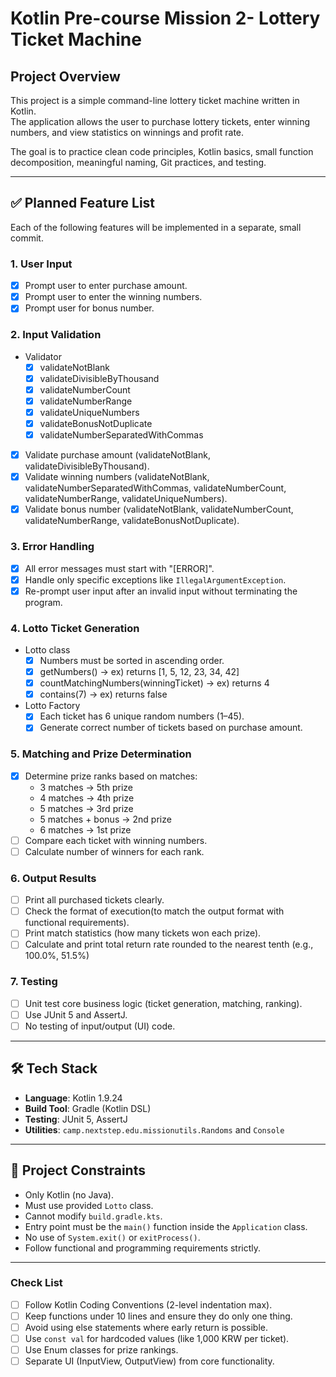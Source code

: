 # Kotlin Pre-course Mission 2- Lottery Ticket Machine

## Project Overview

This project is a simple command-line lottery ticket machine written in Kotlin.  
The application allows the user to purchase lottery tickets, enter winning numbers, and view statistics on winnings and profit rate.

The goal is to practice clean code principles, Kotlin basics, small function decomposition, meaningful naming, Git practices, and testing.

---

## ✅ Planned Feature List

Each of the following features will be implemented in a separate, small commit.

### 1. User Input
- [x] Prompt user to enter purchase amount.
- [x] Prompt user to enter the winning numbers.
- [x] Prompt user for bonus number.

### 2. Input Validation
- Validator
  - [x] validateNotBlank
  - [x] validateDivisibleByThousand
  - [x] validateNumberCount
  - [x] validateNumberRange
  - [x] validateUniqueNumbers
  - [x] validateBonusNotDuplicate
  - [x] validateNumberSeparatedWithCommas
- [x] Validate purchase amount (validateNotBlank, validateDivisibleByThousand).
- [x] Validate winning numbers (validateNotBlank, validateNumberSeparatedWithCommas, validateNumberCount, validateNumberRange, validateUniqueNumbers).
- [x] Validate bonus number (validateNotBlank, validateNumberCount, validateNumberRange, validateBonusNotDuplicate).

### 3. Error Handling
- [x] All error messages must start with "[ERROR]".
- [x] Handle only specific exceptions like `IllegalArgumentException`.
- [x] Re-prompt user input after an invalid input without terminating the program.

### 4. Lotto Ticket Generation
- Lotto class
  - [x] Numbers must be sorted in ascending order.
  - [x] getNumbers() -> ex) returns [1, 5, 12, 23, 34, 42]
  - [x] countMatchingNumbers(winningTicket) -> ex) returns 4
  - [x] contains(7) -> ex) returns false
- Lotto Factory
  - [x] Each ticket has 6 unique random numbers (1–45).
  - [x] Generate correct number of tickets based on purchase amount.

### 5. Matching and Prize Determination
- [x] Determine prize ranks based on matches:
    - 3 matches → 5th prize
    - 4 matches → 4th prize
    - 5 matches → 3rd prize
    - 5 matches + bonus → 2nd prize
    - 6 matches → 1st prize
- [ ] Compare each ticket with winning numbers.
- [ ] Calculate number of winners for each rank.

### 6. Output Results
- [ ] Print all purchased tickets clearly.
- [ ] Check the format of execution(to match the output format with functional requirements).
- [ ] Print match statistics (how many tickets won each prize).
- [ ] Calculate and print total return rate rounded to the nearest tenth (e.g., 100.0%, 51.5%)

### 7. Testing
- [ ] Unit test core business logic (ticket generation, matching, ranking).
- [ ] Use JUnit 5 and AssertJ.
- [ ] No testing of input/output (UI) code.

---

## 🛠️ Tech Stack

- **Language**: Kotlin 1.9.24
- **Build Tool**: Gradle (Kotlin DSL)
- **Testing**: JUnit 5, AssertJ
- **Utilities**: `camp.nextstep.edu.missionutils.Randoms` and `Console`

---

## 🎯 Project Constraints

- Only Kotlin (no Java).
- Must use provided `Lotto` class.
- Cannot modify `build.gradle.kts`.
- Entry point must be the `main()` function inside the `Application` class.
- No use of `System.exit()` or `exitProcess()`.
- Follow functional and programming requirements strictly.

---

### Check List
- [ ] Follow Kotlin Coding Conventions (2-level indentation max).
- [ ] Keep functions under 10 lines and ensure they do only one thing.
- [ ] Avoid using else statements where early return is possible.
- [ ] Use `const val` for hardcoded values (like 1,000 KRW per ticket).
- [ ] Use Enum classes for prize rankings.
- [ ] Separate UI (InputView, OutputView) from core functionality.